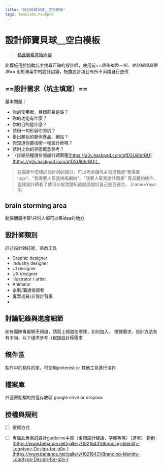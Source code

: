 ```yaml
---
title: "設計師寶貝球＿空白模板"
tags: Template,hackpad
---
```


# 設計師寶貝球＿空白模板

> [點此觀看原始內容](https://g0v.hackpad.tw/ZBUB4bFHqPV)

此模板用於協助坑主找尋正確的設計師，使用前==_請先複製一份、並詳細填寫需求_==
用於專案中的設計討論，根據設計項目有所不同請自行更改

## ==設計需求（坑主填寫）==

基本問題：
- 你的使用者、目標群眾是誰？
- 你的功能有什麼？
- 你的目的是什麼？
- 請用一句形容你的坑？
- 舉出類似的範例產品、網站？
- 你知道你要找哪一種設計師嗎？
- 請附上你的界面概念參考？
- （詳細品種請參閱設計師圖鑑[https://g0v.hackpad.com/qfDSUi0brBU](https://g0v.hackpad.com/qfDSUi0brBU)）
> 在需要什麼樣的設計師的部分，可以考慮讓坑主勾選像是“我需要logo“、"我需要人幫我排版網站"、"我要人幫我設計圖表" 等具體的條件，這樣設計師看了就可以很清楚知道說這個坑自己是否適合。
> [name=Yaya R]


## brain storming area

動腦關鍵字區\\任何人都可以丟idea的地方

## 設計師類別

詳述設計師技能、熟悉工具
- Graphic designer
- Industry designer
- UI designer
- UX designer
- Illustrator / artist
- Animator
- 企劃/溝通協調者
- 專案成員/非設計背景
-

## 討論記錄與進度細節

如有團隊專屬聊天頻道，請寫上頻道在哪裡，如何加入。
根據需求、設計方法各有不同、以下僅供參考（根據設計師需求


## 稿件區

製作中的稿件的家，可使用pinterest or 其他工具進行協作

## 檔案庫

外連原始檔的路徑存放區
google drive or dropbox


## 授權與規則

- [ ] 授權方式
- [ ] 專屬此專案的設計guideline手冊（後續設計建議、字體等等）（選填）
範例 :[https://www.behance.net/gallery/10216431/Branding-Identity-Logotype-Design-for-g0v-](https://www.behance.net/gallery/10216431/Branding-Identity-Logotype-Design-for-g0v-)

